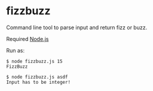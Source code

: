 # fizzbuzz
Command line tool to parse input and return fizz or buzz.

Required [Node.js](https://nodejs.org)

Run as:
```
$ node fizzbuzz.js 15
FizzBuzz

$ node fizzbuzz.js asdf
Input has to be integer!

```
